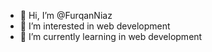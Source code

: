 - 👋 Hi, I’m @FurqanNiaz
- 👀 I’m interested in web development
- 🌱 I’m currently learning in web development
